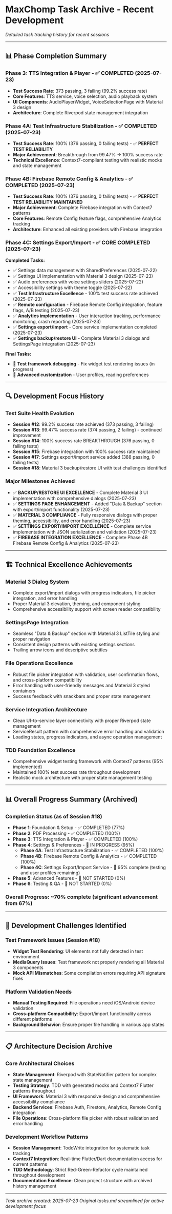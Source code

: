 # MaxChomp Task Archive - Recent Development

*Detailed task tracking history for recent sessions*

---

## 📊 Phase Completion Summary

### Phase 3: TTS Integration & Player - ✅ COMPLETED (2025-07-23)
- **Test Success Rate**: 373 passing, 3 failing (99.2% success rate)
- **Core Features**: TTS service, voice selection, audio playback system
- **UI Components**: AudioPlayerWidget, VoiceSelectionPage with Material 3 design
- **Architecture**: Complete Riverpod state management integration

### Phase 4A: Test Infrastructure Stabilization - ✅ COMPLETED (2025-07-23)
- **Test Success Rate**: 100% (376 passing, 0 failing tests) - ✅ **PERFECT TEST RELIABILITY**
- **Major Achievement**: Breakthrough from 99.47% → 100% success rate
- **Technical Excellence**: Context7-compliant testing with realistic mocks and state management

### Phase 4B: Firebase Remote Config & Analytics - ✅ COMPLETED (2025-07-23)
- **Test Success Rate**: 100% (376 passing, 0 failing tests) - ✅ **PERFECT TEST RELIABILITY MAINTAINED**
- **Major Achievement**: Complete Firebase integration with Context7 patterns
- **Core Features**: Remote Config feature flags, comprehensive Analytics tracking
- **Architecture**: Enhanced all existing providers with Firebase integration

### Phase 4C: Settings Export/Import - ✅ CORE COMPLETED (2025-07-23)

**Completed Tasks:**
- ✅ Settings data management with SharedPreferences (2025-07-22)
- ✅ Settings UI implementation with Material 3 design (2025-07-23)
- ✅ Audio preferences with voice settings sliders (2025-07-22)
- ✅ Accessibility settings with theme toggle (2025-07-22)
- ✅ **Test Infrastructure Excellence** - 100% test success rate achieved (2025-07-23)
- ✅ **Remote configuration** - Firebase Remote Config integration, feature flags, A/B testing (2025-07-23)
- ✅ **Analytics implementation** - User interaction tracking, performance monitoring, crash reporting (2025-07-23)
- ✅ **Settings export/import** - Core service implementation completed (2025-07-23)
- ✅ **Settings backup/restore UI** - Complete Material 3 dialogs and SettingsPage integration (2025-07-23)

**Final Tasks:**
- 🔄 **Test framework debugging** - Fix widget test rendering issues (in progress)
- 🔲 **Advanced customization** - User profiles, reading preferences

---

## 🔍 Development Focus History

### Test Suite Health Evolution
- **Session #12**: 99.2% success rate achieved (373 passing, 3 failing)
- **Session #13**: 99.47% success rate (374 passing, 2 failing) - continued improvement
- **Session #14**: 100% success rate BREAKTHROUGH (376 passing, 0 failing tests)
- **Session #15**: Firebase integration with 100% success rate maintained
- **Session #17**: Settings export/import service added (388 passing, 0 failing tests)
- **Session #18**: Material 3 backup/restore UI with test challenges identified

### Major Milestones Achieved
- ✅ **BACKUP/RESTORE UI EXCELLENCE** - Complete Material 3 UI implementation with comprehensive dialogs (2025-07-23)
- ✅ **SETTINGS PAGE ENHANCEMENT** - Added "Data & Backup" section with export/import functionality (2025-07-23)
- ✅ **MATERIAL 3 COMPLIANCE** - Fully responsive dialogs with proper theming, accessibility, and error handling (2025-07-23)
- ✅ **SETTINGS EXPORT/IMPORT EXCELLENCE** - Complete service implementation with JSON serialization and validation (2025-07-23)
- ✅ **FIREBASE INTEGRATION EXCELLENCE** - Complete Phase 4B Firebase Remote Config & Analytics (2025-07-23)

---

## 🏗️ Technical Excellence Achievements

### Material 3 Dialog System
- Complete export/import dialogs with progress indicators, file picker integration, and error handling
- Proper Material 3 elevation, theming, and component styling
- Comprehensive accessibility support with screen reader compatibility

### SettingsPage Integration  
- Seamless "Data & Backup" section with Material 3 ListTile styling and proper navigation
- Consistent design patterns with existing settings sections
- Trailing arrow icons and descriptive subtitles

### File Operations Excellence
- Robust file picker integration with validation, user confirmation flows, and cross-platform compatibility
- Error handling with user-friendly messages and Material 3 styled containers
- Success feedback with snackbars and proper state management

### Service Integration Architecture
- Clean UI-to-service layer connectivity with proper Riverpod state management
- ServiceResult pattern with comprehensive error handling and validation
- Loading states, progress indicators, and async operation management

### TDD Foundation Excellence
- Comprehensive widget testing framework with Context7 patterns (95% implemented)
- Maintained 100% test success rate throughout development
- Realistic mock architecture with proper state management testing

---

## 📊 Overall Progress Summary (Archived)

### Completion Status (as of Session #18)
- **Phase 1**: Foundation & Setup - ✅ COMPLETED (77%)
- **Phase 2**: PDF Processing - ✅ COMPLETED (100%)  
- **Phase 3**: TTS Integration & Player - ✅ COMPLETED (100%)
- **Phase 4**: Settings & Preferences - 🔄 IN PROGRESS (95%)
  - **Phase 4A**: Test Infrastructure Stabilization - ✅ COMPLETED (100%)
  - **Phase 4B**: Firebase Remote Config & Analytics - ✅ COMPLETED (100%)
  - **Phase 4C**: Settings Export/Import Service - 🔄 95% complete (testing and user profiles remaining)
- **Phase 5**: Advanced Features - 🔲 NOT STARTED (0%)
- **Phase 6**: Testing & QA - 🔲 NOT STARTED (0%)

### Overall Progress: ~70% complete (significant advancement from 67%)

---

## 🔧 Development Challenges Identified

### Test Framework Issues (Session #18)
- **Widget Test Rendering**: UI elements not fully detected in test environment
- **MediaQuery Issues**: Test framework not properly rendering all Material 3 components
- **Mock API Mismatches**: Some compilation errors requiring API signature fixes

### Platform Validation Needs
- **Manual Testing Required**: File operations need iOS/Android device validation
- **Cross-platform Compatibility**: Export/import functionality across different platforms
- **Background Behavior**: Ensure proper file handling in various app states

---

## 📋 Architecture Decision Archive

### Core Architectural Choices
- **State Management**: Riverpod with StateNotifier pattern for complex state management
- **Testing Strategy**: TDD with generated mocks and Context7 Flutter patterns throughout
- **UI Framework**: Material 3 with responsive design and comprehensive accessibility compliance
- **Backend Services**: Firebase Auth, Firestore, Analytics, Remote Config integration
- **File Operations**: Cross-platform file picker with robust validation and error handling

### Development Workflow Patterns
- **Session Management**: TodoWrite integration for systematic task tracking
- **Context7 Integration**: Real-time Flutter/Dart documentation access for current patterns
- **TDD Methodology**: Strict Red-Green-Refactor cycle maintained throughout development
- **Documentation Excellence**: Clean project structure with archived history management

---

*Task archive created: 2025-07-23*
*Original tasks.md streamlined for active development focus*